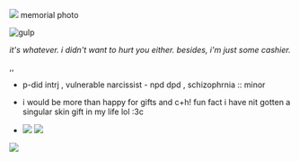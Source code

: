 ![](https://files.catbox.moe/1lh87d.jpeg)
memorial photo



![gulp](https://files.catbox.moe/6h5ww7.gif)



*it's whatever. i didn't want to hurt you either.
besides, i'm just some cashier.*

,,


* p-did intrj , vulnerable narcissist - npd dpd , schizophrnia :: minor

* i would be more than happy for gifts and c+h! fun fact i have nit gotten a singular skin gift in my life lol :3c
* ![](https://files.catbox.moe/xwbf6l.png) ![](https://files.catbox.moe/8krla4.png)



![](https://files.catbox.moe/8g8xvq.gif)


